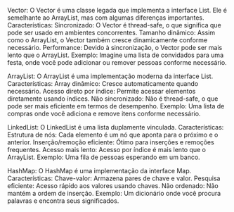 Vector:
  O Vector é uma classe legada que implementa a interface List.
  Ele é semelhante ao ArrayList, mas com algumas diferenças importantes.
Características:
  Sincronizado: O Vector é thread-safe, o que significa que pode ser usado em ambientes concorrentes.
  Tamanho dinâmico: Assim como o ArrayList, o Vector também cresce dinamicamente conforme necessário.
  Performance: Devido à sincronização, o Vector pode ser mais lento que o ArrayList.
Exemplo: Imagine uma lista de convidados para uma festa, onde você pode adicionar ou remover pessoas conforme necessário.

ArrayList:
  O ArrayList é uma implementação moderna da interface List.
Características:
  Array dinâmico: Cresce automaticamente quando necessário.
  Acesso direto por índice: Permite acessar elementos diretamente usando índices.
  Não sincronizado: Não é thread-safe, o que pode ser mais eficiente em termos de desempenho.
Exemplo: Uma lista de compras onde você adiciona e remove itens conforme necessário.

LinkedList:
  O LinkedList é uma lista duplamente vinculada.
Características:
  Estrutura de nós: Cada elemento é um nó que aponta para o próximo e o anterior.
  Inserção/remoção eficiente: Ótimo para inserções e remoções frequentes.
  Acesso mais lento: Acesso por índice é mais lento que o ArrayList.
Exemplo: Uma fila de pessoas esperando em um banco.

HashMap:
  O HashMap é uma implementação da interface Map.
Características:
  Chave-valor: Armazena pares de chave e valor.
  Pesquisa eficiente: Acesso rápido aos valores usando chaves.
  Não ordenado: Não mantém a ordem de inserção.
Exemplo: Um dicionário onde você procura palavras e encontra seus significados.
